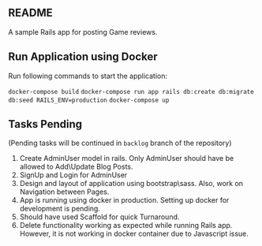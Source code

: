 ## README

A sample Rails app for posting Game reviews.

## Run Application using Docker

Run following commands to start the application:

`docker-compose build`
`docker-compose run app rails db:create db:migrate db:seed RAILS_ENV=production`
`docker-compose up`

## Tasks Pending
(Pending tasks will be continued in `backlog` branch of the repository)

1. Create AdminUser model in rails. Only AdminUser should have be allowed to Add\Update Blog Posts.
2. SignUp and Login for AdminUser
3. Design and layout of application using bootstrap\sass. Also, work on Navigation between Pages.
4. App is running using docker in production. Setting up docker for development is pending.
5. Should have used Scaffold for quick Turnaround.
6. Delete functionality working as expected while running Rails app. However, it is not working in docker container due to Javascript issue.




